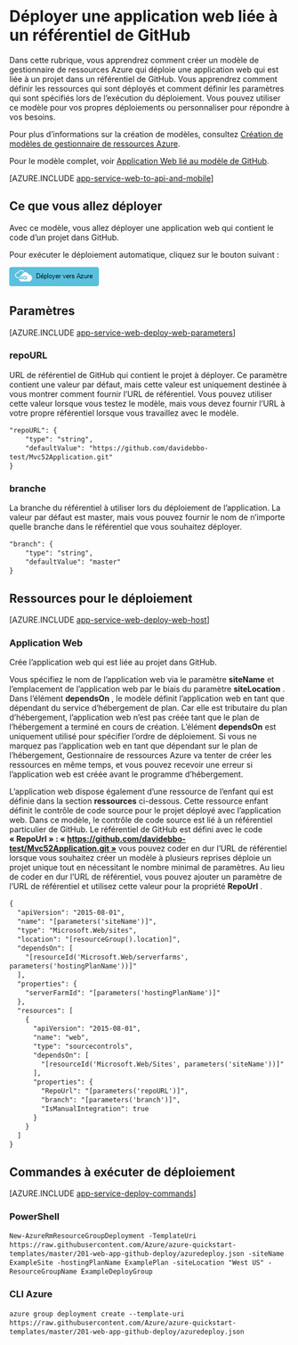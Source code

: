 <properties 
    pageTitle="Déployer une application web qui est liée à un référentiel de GitHub" 
    description="Un modèle du Gestionnaire de ressources Azure permet de déployer une application web qui contient un projet à partir d’un référentiel de GitHub." 
    services="app-service" 
    documentationCenter="" 
    authors="cephalin" 
    manager="wpickett" 
    editor=""/>

<tags 
    ms.service="app-service" 
    ms.workload="na" 
    ms.tgt_pltfrm="na" 
    ms.devlang="na" 
    ms.topic="article" 
    ms.date="04/27/2016" 
    ms.author="cephalin"/>

# <a name="deploy-a-web-app-linked-to-a-github-repository"></a>Déployer une application web liée à un référentiel de GitHub

Dans cette rubrique, vous apprendrez comment créer un modèle de gestionnaire de ressources Azure qui déploie une application web qui est liée à un projet dans un référentiel de GitHub. Vous apprendrez comment définir les ressources qui sont déployés et comment définir les paramètres qui sont spécifiés lors de l’exécution du déploiement. Vous pouvez utiliser ce modèle pour vos propres déploiements ou personnaliser pour répondre à vos besoins.

Pour plus d’informations sur la création de modèles, consultez [Création de modèles de gestionnaire de ressources Azure](../resource-group-authoring-templates.md).

Pour le modèle complet, voir [Application Web lié au modèle de GitHub](https://github.com/Azure/azure-quickstart-templates/blob/master/201-web-app-github-deploy/azuredeploy.json).

[AZURE.INCLUDE [app-service-web-to-api-and-mobile](../../includes/app-service-web-to-api-and-mobile.md)] 

## <a name="what-you-will-deploy"></a>Ce que vous allez déployer

Avec ce modèle, vous allez déployer une application web qui contient le code d’un projet dans GitHub.

Pour exécuter le déploiement automatique, cliquez sur le bouton suivant :

[![Déployer vers Azure](./media/app-service-web-arm-from-github-provision/deploybutton.png)](https://portal.azure.com/#create/Microsoft.Template/uri/https%3A%2F%2Fraw.githubusercontent.com%2FAzure%2Fazure-quickstart-templates%2Fmaster%2F201-web-app-github-deploy%2Fazuredeploy.json)

## <a name="parameters"></a>Paramètres

[AZURE.INCLUDE [app-service-web-deploy-web-parameters](../../includes/app-service-web-deploy-web-parameters.md)]

### <a name="repourl"></a>repoURL

URL de référentiel de GitHub qui contient le projet à déployer. Ce paramètre contient une valeur par défaut, mais cette valeur est uniquement destinée à vous montrer comment fournir l’URL de référentiel. Vous pouvez utiliser cette valeur lorsque vous testez le modèle, mais vous devez fournir l’URL à votre propre référentiel lorsque vous travaillez avec le modèle.

    "repoURL": {
        "type": "string",
        "defaultValue": "https://github.com/davidebbo-test/Mvc52Application.git"
    }

### <a name="branch"></a>branche

La branche du référentiel à utiliser lors du déploiement de l’application. La valeur par défaut est master, mais vous pouvez fournir le nom de n’importe quelle branche dans le référentiel que vous souhaitez déployer.

    "branch": {
        "type": "string",
        "defaultValue": "master"
    }
    
## <a name="resources-to-deploy"></a>Ressources pour le déploiement

[AZURE.INCLUDE [app-service-web-deploy-web-host](../../includes/app-service-web-deploy-web-host.md)]

### <a name="web-app"></a>Application Web

Crée l’application web qui est liée au projet dans GitHub. 

Vous spécifiez le nom de l’application web via le paramètre **siteName** et l’emplacement de l’application web par le biais du paramètre **siteLocation** . Dans l’élément **dependsOn** , le modèle définit l’application web en tant que dépendant du service d’hébergement de plan. Car elle est tributaire du plan d’hébergement, l’application web n’est pas créée tant que le plan de l’hébergement a terminé en cours de création. L’élément **dependsOn** est uniquement utilisé pour spécifier l’ordre de déploiement. Si vous ne marquez pas l’application web en tant que dépendant sur le plan de l’hébergement, Gestionnaire de ressources Azure va tenter de créer les ressources en même temps, et vous pouvez recevoir une erreur si l’application web est créée avant le programme d’hébergement.

L’application web dispose également d’une ressource de l’enfant qui est définie dans la section **ressources** ci-dessous. Cette ressource enfant définit le contrôle de code source pour le projet déployé avec l’application web. Dans ce modèle, le contrôle de code source est lié à un référentiel particulier de GitHub. Le référentiel de GitHub est défini avec le code **« RepoUrl » : « https://github.com/davidebbo-test/Mvc52Application.git »** vous pouvez coder en dur l’URL de référentiel lorsque vous souhaitez créer un modèle à plusieurs reprises déploie un projet unique tout en nécessitant le nombre minimal de paramètres.
Au lieu de coder en dur l’URL de référentiel, vous pouvez ajouter un paramètre de l’URL de référentiel et utilisez cette valeur pour la propriété **RepoUrl** .

    {
      "apiVersion": "2015-08-01",
      "name": "[parameters('siteName')]",
      "type": "Microsoft.Web/sites",
      "location": "[resourceGroup().location]",
      "dependsOn": [
        "[resourceId('Microsoft.Web/serverfarms', parameters('hostingPlanName'))]"
      ],
      "properties": {
        "serverFarmId": "[parameters('hostingPlanName')]"
      },
      "resources": [
        {
          "apiVersion": "2015-08-01",
          "name": "web",
          "type": "sourcecontrols",
          "dependsOn": [
            "[resourceId('Microsoft.Web/Sites', parameters('siteName'))]"
          ],
          "properties": {
            "RepoUrl": "[parameters('repoURL')]",
            "branch": "[parameters('branch')]",
            "IsManualIntegration": true
          }
        }
      ]
    }

## <a name="commands-to-run-deployment"></a>Commandes à exécuter de déploiement

[AZURE.INCLUDE [app-service-deploy-commands](../../includes/app-service-deploy-commands.md)]

### <a name="powershell"></a>PowerShell

    New-AzureRmResourceGroupDeployment -TemplateUri https://raw.githubusercontent.com/Azure/azure-quickstart-templates/master/201-web-app-github-deploy/azuredeploy.json -siteName ExampleSite -hostingPlanName ExamplePlan -siteLocation "West US" -ResourceGroupName ExampleDeployGroup

### <a name="azure-cli"></a>CLI Azure

    azure group deployment create --template-uri https://raw.githubusercontent.com/Azure/azure-quickstart-templates/master/201-web-app-github-deploy/azuredeploy.json


 
